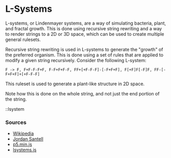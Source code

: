 # L-Systems

L-systems, or Lindenmayer systems, are a way of simulating bacteria, plant, and fractal growth. 
This is done using recursive string rewriting and a way to render strings to a 2D or 3D space, which can be used to create multiple general rulesets.

Recursive string rewriting is used in L-systems to generate the "growth" of the preferred organism. 
This is done using a set of rules that are applied to modify a given string recursively. 
Consider the following L-system: 
```
F -> F, F+F-F-F+F, F-F+F+F-F, FF+[+F-F-F]-[-F+F+F], F[+F]F[-F]F, FF-[-F+F+F]+[+F-F-F]
```
This ruleset is used to generate a plant-like structure in 2D space.

Note how this is done on the whole string, and not just the end portion of the string.

::lsystem

### Sources
- [Wikipedia](https://en.wikipedia.org/wiki/L-system)
- [Jordan Santell](https://jsantell.com/l-systems/)
- [p5.min.js](https://cdnjs.cloudflare.com/ajax/libs/p5.js/1.9.2/p5.min.js)
- [lsystems.js](/simulation/lsystems.js)

